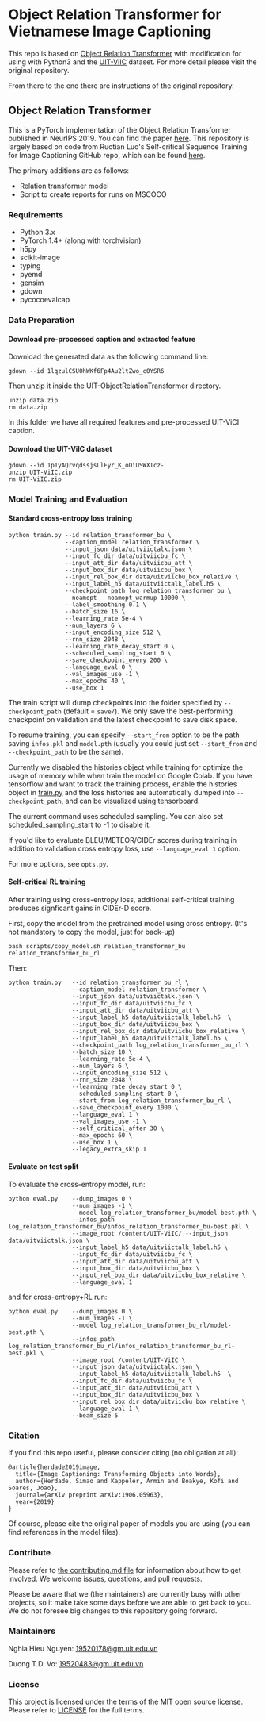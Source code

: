 Object Relation Transformer for Vietnamese Image Captioning
=================
This repo is based on [Object Relation Transformer](https://github.com/yahoo/object_relation_transformer) with modification for using with Python3 and the [UIT-ViIC](https://arxiv.org/abs/2002.00175) dataset. For more detail please visit the original repository.

From there to the end there are instructions of the original repository.

## Object Relation Transformer

This is a PyTorch implementation of the Object Relation Transformer published in NeurIPS 2019. You can find the paper [here](https://papers.nips.cc/paper/9293-image-captioning-transforming-objects-into-words.pdf). This repository is largely based on code from Ruotian Luo's Self-critical Sequence Training for Image Captioning GitHub repo, which can be found [here](https://github.com/ruotianluo/self-critical.pytorch).

The primary additions are as follows:
* Relation transformer model
* Script to create reports for runs on MSCOCO


### Requirements
* Python 3.x
* PyTorch 1.4+ (along with torchvision)
* h5py
* scikit-image
* typing
* pyemd
* gensim
* gdown
* pycocoevalcap

### Data Preparation

#### Download pre-processed caption and extracted feature

Download the generated data as the following command line:
```
gdown --id 1lqzulCSU0hWKf6Fp4Au2ltZwo_c0YSR6
```

Then unzip it inside the UIT-ObjectRelationTransformer directory.

```
unzip data.zip
rm data.zip
```

In this folder we have all required features and pre-processed UIT-ViCI caption.

#### Download the UIT-ViIC dataset

```
gdown --id 1p1yAQrvqdssjsLlFyr_K_oOiUSWXIcz-
unzip UIT-ViIC.zip
rm UIT-ViIC.zip
```

### Model Training and Evaluation

#### Standard cross-entropy loss training

```
python train.py --id relation_transformer_bu \
                --caption_model relation_transformer \
                --input_json data/uitviictalk.json \
                --input_fc_dir data/uitviicbu_fc \
                --input_att_dir data/uitviicbu_att \
                --input_box_dir data/uitviicbu_box \
                --input_rel_box_dir data/uitviicbu_box_relative \
                --input_label_h5 data/uitviictalk_label.h5 \
                --checkpoint_path log_relation_transformer_bu \
                --noamopt --noamopt_warmup 10000 \
                --label_smoothing 0.1 \
                --batch_size 16 \
                --learning_rate 5e-4 \
                --num_layers 6 \
                --input_encoding_size 512 \
                --rnn_size 2048 \
                --learning_rate_decay_start 0 \
                --scheduled_sampling_start 0 \
                --save_checkpoint_every 200 \
                --language_eval 0 \
                --val_images_use -1 \
                --max_epochs 40 \
                --use_box 1
```

The train script will dump checkpoints into the folder specified by `--checkpoint_path` (default = `save/`). We only save the best-performing checkpoint on validation and the latest checkpoint to save disk space.

To resume training, you can specify `--start_from` option to be the path saving `infos.pkl` and `model.pth` (usually you could just set `--start_from` and `--checkpoint_path` to be the same).

Currently we disabled the histories object while training for optimize the usage of memory while when train the model on Google Colab. If you have tensorflow and want to track the training process, enable the histories object in [train.py](train.py) and the loss histories are automatically dumped into `--checkpoint_path`, and can be visualized using tensorboard.

The current command uses scheduled sampling. You can also set scheduled_sampling_start to -1 to disable it.

If you'd like to evaluate BLEU/METEOR/CIDEr scores during training in addition to validation cross entropy loss, use `--language_eval 1` option.

For more options, see `opts.py`.

#### Self-critical RL training

After training using cross-entropy loss, additional self-critical training produces signficant gains in CIDEr-D score.

First, copy the model from the pretrained model using cross entropy. (It's not mandatory to copy the model, just for back-up)

```
bash scripts/copy_model.sh relation_transformer_bu relation_transformer_bu_rl
```

Then:

```
python train.py   --id relation_transformer_bu_rl \
                  --caption_model relation_transformer \
                  --input_json data/uitviictalk.json \
                  --input_fc_dir data/uitviicbu_fc \
                  --input_att_dir data/uitviicbu_att \
                  --input_label_h5 data/uitviictalk_label.h5  \
                  --input_box_dir data/uitviicbu_box \
                  --input_rel_box_dir data/uitviicbu_box_relative \
                  --input_label_h5 data/uitviictalk_label.h5 \
                  --checkpoint_path log_relation_transformer_bu_rl \
                  --batch_size 10 \
                  --learning_rate 5e-4 \
                  --num_layers 6 \
                  --input_encoding_size 512 \
                  --rnn_size 2048 \
                  --learning_rate_decay_start 0 \
                  --scheduled_sampling_start 0 \
                  --start_from log_relation_transformer_bu_rl \
                  --save_checkpoint_every 1000 \
                  --language_eval 1 \
                  --val_images_use -1 \
                  --self_critical_after 30 \
                  --max_epochs 60 \
                  --use_box 1 \
                  --legacy_extra_skip 1
```

#### Evaluate on test split
To evaluate the cross-entropy model, run:

```
python eval.py    --dump_images 0 \
                  --num_images -1 \
                  --model log_relation_transformer_bu/model-best.pth \
                  --infos_path log_relation_transformer_bu/infos_relation_transformer_bu-best.pkl \
                  --image_root /content/UIT-ViIC/ --input_json data/uitviictalk.json \
                  --input_label_h5 data/uitviictalk_label.h5 \
                  --input_fc_dir data/uitviicbu_fc \
                  --input_att_dir data/uitviicbu_att \
                  --input_box_dir data/uitviicbu_box \
                  --input_rel_box_dir data/uitviicbu_box_relative \
                  --language_eval 1
```

and for cross-entropy+RL run:

```
python eval.py    --dump_images 0 \
                  --num_images -1 \
                  --model log_relation_transformer_bu_rl/model-best.pth \
                  --infos_path log_relation_transformer_bu_rl/infos_relation_transformer_bu_rl-best.pkl \
                  --image_root /content/UIT-ViIC \
                  --input_json data/uitviictalk.json \
                  --input_label_h5 data/uitviictalk_label.h5  \
                  --input_fc_dir data/uitviicbu_fc \
                  --input_att_dir data/uitviicbu_att \
                  --input_box_dir data/uitviicbu_box \
                  --input_rel_box_dir data/uitviicbu_box_relative \
                  --language_eval 1 \
                  --beam_size 5
```

<!-- ### Model Zoo and Results

The table below presents links to our pre-trained models, as well as results from our paper on the Karpathy test
split. Similar results should be obtained by running the respective commands in
[neurips_training_runs.sh](neurips_training_runs.sh). As learning rate scheduling was not fully optimized, these
values should only serve as a reference/expectation rather than what can be achieved with additional tuning.

The models are Copyright Verizon Media, licensed under the terms of the CC-BY-4.0 license. See associated
[license file](LICENSE-CC-BY-4.md).

Algorithm | CIDEr-D |SPICE | BLEU-1 | BLEU-4 | METEOR | ROUGE-L
:-- | :--: | :--: | :--: | :--: | :--: | :--:
[Up-Down + LSTM](http://wpc.D89ED.chicdn.net/00D89ED/object_relation_transformer/models/log_topdown_bu.zip) * | 106.6 | 19.9 | 75.6 | 32.9 | 26.5 | 55.4
[Up-Down + Transformer](http://wpc.D89ED.chicdn.net/00D89ED/object_relation_transformer/models/log_transformer_bu.zip) | 111.0 | 20.9 | 75.0 | 32.8 | 27.5 | 55.6
[Up-Down + Object Relation Transformer](http://wpc.D89ED.chicdn.net/00D89ED/object_relation_transformer/models/log_relation_transformer_bu.zip) | 112.6 | 20.8 | 75.6 |33.5 |27.6 | 56.0
[Up-Down + Object Relation Transformer](http://wpc.D89ED.chicdn.net/00D89ED/object_relation_transformer/models/log_relation_transformer_bu.zip) + Beamsize 2 | 115.4 | 21.2 | 76.6 | 35.5 | 28.0 | 56.6
[Up-Down + Object Relation Transformer + Self-Critical](http://wpc.D89ED.chicdn.net/00D89ED/object_relation_transformer/models/log_relation_transformer_bu_rl.zip) + Beamsize 5 | 128.3 | 22.6 | 80.5 | 38.6 | 28.7 | 58.4

\* Note that the pre-trained Up-Down + LSTM model above produces slightly better results than
reported, as it came from a different training run. We kept the older LSTM results in the table above for consistency
with our paper.

#### Comparative Analysis

In addition, in the paper we also present a head-to-head comparison of the Object Relation Transformer against the "Up-Down + Transformer" model. (Results from the latter model are also included in the table above).
In the paper, we refer to this latter model as "Baseline Transformer", as it does not make use of geometry in its attention definition. The idea of the head-to-head comparison is to better understand the improvement
obtained by adding geometric attention to the Transformer, both quantitatively and qualitatively. The comparison consists of a set of evaluation metrics computed for each model on a per-image basis, as well as aggregated over all images.
It includes the results of paired t-tests, which test for statistically significant differences between the evaluation metrics resulting from each of the models. This comparison can be generated by running the commands in
[neurips_report_comands.sh](neurips_report_commands.sh). The commands first run the two aforementioned models on the MSCOCO test set and then generate the corresponding report containing the complete comparative analysis. -->


### Citation

If you find this repo useful, please consider citing (no obligation at all):

```
@article{herdade2019image,
  title={Image Captioning: Transforming Objects into Words},
  author={Herdade, Simao and Kappeler, Armin and Boakye, Kofi and Soares, Joao},
  journal={arXiv preprint arXiv:1906.05963},
  year={2019}
}
```

Of course, please cite the original paper of models you are using (you can find references in the model files).

### Contribute

Please refer to [the contributing.md file](Contributing.md) for information about how to get involved. We welcome
issues, questions, and pull requests.

Please be aware that we (the maintainers) are currently busy with other projects, so it make take some days before we
are able to get back to you. We do not foresee big changes to this repository going forward.

### Maintainers

Nghia Hieu Nguyen: 19520178@gm.uit.edu.vn

Duong T.D. Vo: 19520483@gm.uit.edu.vn

### License

This project is licensed under the terms of the MIT open source license. Please refer to [LICENSE](LICENSE) for the full terms.

